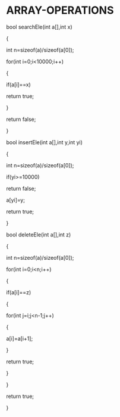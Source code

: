 
# ARRAY-OPERATIONS


bool searchEle(int a[],int x)

{

  int n=sizeof(a)/sizeof(a[0]);

  for(int i=0;i<10000;i++)

  {

  if(a[i]==x)

  return true;

}

return false;

}

bool insertEle(int a[],int y,int yi)

{

 int n=sizeof(a)/sizeof(a[0]);

 if(yi>=10000)

 return false;

 a[yi]=y;

 return true;

}

bool deleteEle(int a[],int z)

{

 int n=sizeof(a)/sizeof(a[0]);

  for(int i=0;i<n;i++)

  {

if(a[i]==z)

{

for(int j=i;j<n-1;j++)

{

a[i]=a[i+1];

}

return true;

}

  }

return true;

}
